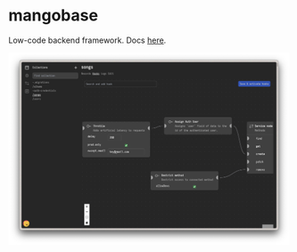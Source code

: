 # mangobase

Low-code backend framework. Docs [here](https://degreat.co.uk/mangobase).

![Screenshot](assets/screenshot.png)

